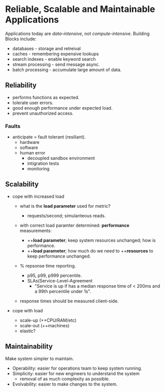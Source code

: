 # Reliable, Scalable and Maintainable Applications

Applications today are *data-intensive*, not *compute-intensive*.
Building Blocks include:
 - databases - storage and retreival
 - caches - remembering expensive lookups
 - search indexes - enable keyword search
 - stream processing - send message async.
 - batch processing - accumulate large amount of data.

## Reliability
 - performs functions as expected.
 - tolerate user errors.
 - good enough performance under expected load.
 - prevent unauthorized access.

### Faults
  - anticipate = fault tolerant (resiliant).
    - hardware
    - software
    - human error
      - decoupled sandbox environment
      - intigration tests
      - monitoring

## Scalability
  - cope with increased load
    - what is the **load parameter** used for metric?
      - requests/second; simulanteous reads.

    - with correct load paramter determined: **performance** measurements:
      - ++**load parameter**; keep system resources unchanged; how is performance.
      - ++**load parameter**; how much do we need to ++**resources** to keep performance unchanged.

    - % repsonse time reporting.
      - p95, p99, p999 percentile.
      - SLAs(Service-Level-Agreement
        - "Service is up if has a median response time of < 200ms and a 99th percentile under 1s".
    - response times should be measured client-side.
    
  - cope with load
    - scale-up (++CPU/RAM/etc)
    - scale-out (++machines)
    - elastic?

## Maintainability
Make system simpler to maintain.
 - Operability: easier for operations team to keep system running.
 - Simplicity: easier for new engineers to understand the system
   - removal of as much complexity as possible.
 - Evolvability: easier to make changes to the system.
